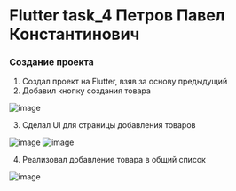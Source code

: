 # Flutter task_4 Петров Павел Константинович

### Создание проекта
1. Создал проект на Flutter, взяв за основу предыдущий
2. Добавил кнопку создания товара

![image](https://github.com/user-attachments/assets/b05c21af-8ba3-4d11-9bac-7e4baf98ce1e)

3. Сделал UI для страницы добавления товаров

![image](https://github.com/user-attachments/assets/c3c6250b-39e9-4c17-a2d7-057c3ce78dbc)
![image](https://github.com/user-attachments/assets/ae83a2d0-b76f-40c4-8d33-f7aaae172ab7)

4. Реализовал добавление товара в общий список

![image](https://github.com/user-attachments/assets/a15c71cb-e39f-46a5-90e6-1dd212ffba88)
